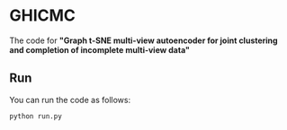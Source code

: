 # GHICMC

The code for **"Graph t-SNE multi-view autoencoder for joint clustering and completion of incomplete multi-view data"**

## Run

You can run the code as follows:

```
python run.py
```
